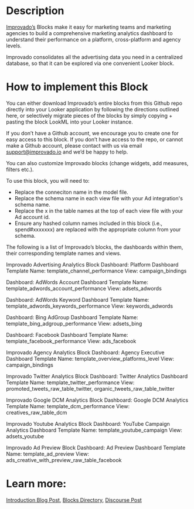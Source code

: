# Description
[Improvado’s](http://improvado.io/) Blocks make it easy for marketing teams and marketing agencies to build a comprehensive marketing analytics dashboard to understand their performance on a platform, cross-platform and agency levels.

Improvado consolidates all the advertising data you need in a centralized database, so that it can be explored via one convenient Looker block.

# How to implement this Block
You can either download Improvado’s entire blocks from this Github repo directly into your Looker application by following the directions outlined here, or selectively migrate pieces of the blocks by simply copying + pasting the block LookML into your Looker instance.

If you don’t have a Github account, we encourage you to create one for easy access to this block. If you don’t have access to the repo, or cannot make a Github account, please contact with us via email support@improvado.io and we’d be happy to help.

You can also customize Improvado blocks (change widgets, add measures, filters etc.).

To use this block, you will need to:
- Replace the conneciton name in the model file.
- Replace the schema name in each view file with your Ad integration's schema name.
- Replace the x in the table names at the top of each view file with your Ad account id.
- Ensure any hashed column names included in this block (i.e., spend#xxxxxxx) are replaced with the appropriate column from your schema.

The following is a list of Improvado’s blocks, the dashboards within them, their corresponding template names and views.

Improvado Advertising Analytics Block
Dashboard: Platform Dashboard
Template Name: template_channel_performance
View: campaign_bindings

Dashboard: AdWords Account Dashboard
Template Name: template_adwords_account_performance
View: adsets_adwords

Dashboard: AdWords Keyword Dashboard
Template Name: template_adwords_keywords_performance
View: keywords_adwords

Dashboard: Bing AdGroup Dashboard
Template Name: template_bing_adgroup_performance
View: adsets_bing

Dashboard: Facebook Dashboard
Template Name: template_facebook_performance
View: ads_facebook

Improvado Agency Analytics Block
Dashboard: Agency Executive Dashboard
Template Name: template_overview_platforms_level
View: campaign_bindings

Improvado Twitter Analytics Block
Dashboard: Twitter Analytics Dashboard
Template Name: template_twitter_performance
View: promoted_tweets_raw_table_twitter, organic_tweets_raw_table_twitter

Improvado Google DCM Analytics Block
Dashboard: Google DCM Analytics
Template Name: template_dcm_performance
View: creatives_raw_table_dcm

Improvado Youtube Analytics Block
Dashboard: YouTube Campaign Analytics Dashboard
Template Name: template_youtube_campaign
View: adsets_youtube

Improvado Ad Preview Block
Dashboard: Ad Preview Dashboard
Template Name: template_ad_preview
View: ads_creative_with_preview_raw_table_facebook

# Learn more:
[Introduction Blog Post](https://looker.com/blog/improvado-looker-ad-platforms-block),
[Blocks Directory](https://looker.com/looker-blocks/partner/advertising-analytics-by-improvado),
[Discourse Post](https://discourse.looker.com/t/partner-block-advertising-analytics-by-improvado/4581)
